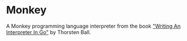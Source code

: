# Monkey

A Monkey programming language interpreter from the book ["Writing An Interpreter In Go"](https://interpreterbook.com/) by Thorsten Ball.
